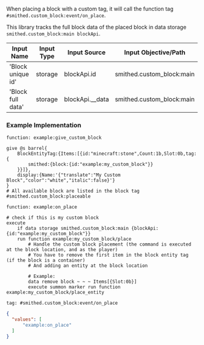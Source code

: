 

When placing a block with a custom tag, it will call the function tag `#smithed.custom_block:event/on_place`.

This library tracks the full block data of the placed block in data storage `smithed.custom_block:main blockApi`.

| Input Name         | Input Type   | Input Source             | Input Objective/Path          | 
| ---                | ---          | ---                      | ---                           | 
| 'Block unique id'  | storage      |  blockApi.id             | smithed.custom_block:main     |
| 'Block full data'  | storage      |  blockApi.__data         | smithed.custom_block:main     |



### Example Implementation
`function: example:give_custom_block`
```mcfunction
give @s barrel{
    BlockEntityTag:{Items:[{id:"minecraft:stone",Count:1b,Slot:0b,tag:{
        smithed:{block:{id:"example:my_custom_block"}}
    }}]},
    display:{Name:'{"translate":"My Custom Block","color":"white","italic":false}'}
}
# All available block are listed in the block tag #smithed.custom_block:placeable
```



`function: example:on_place`
```mcfunction
# check if this is my custom block
execute 
    if data storage smithed.custom_block:main {blockApi:{id:"example:my_custom_block"}}
    run function example:my_custom_block/place
        # Handle the custom block placement (the command is executed at the block location, and as the player)
        # You have to remove the first item in the block entity tag (if the block is a container)
        # And adding an entity at the block location

        # Example:
        data remove block ~ ~ ~ Items[{Slot:0b}]
        execute summon marker run function example:my_custom_block/place_entity
```
`tag: #smithed.custom_block:event/on_place`
```json
{
  "values": [
      "example:on_place"
  ]    
}
```

